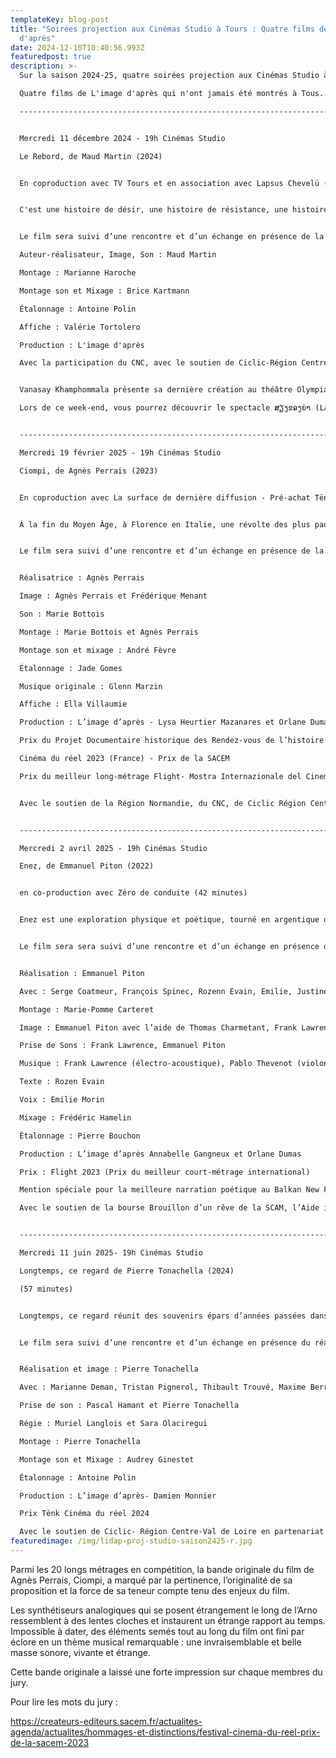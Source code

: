 ```yaml
---
templateKey: blog-post
title: "Soirées projection aux Cinémas Studio à Tours : Quatre films de L'image
  d'après"
date: 2024-12-10T10:40:56.993Z
featuredpost: true
description: >-
  Sur la saison 2024-25, quatre soirées projection aux Cinémas Studio à Tours : 

  Quatre films de L'image d'après qui n'ont jamais été montrés à Tous.

  -------------------------------------------------------------------------------------


  Mercredi 11 décembre 2024 - 19h Cinémas Studio

  Le Rebord, de Maud Martin (2024)


  En coproduction avec TV Tours et en association avec Lapsus Chevelü (85 minutes)


  C'est une histoire de désir, une histoire de résistance, une histoire de chanteuse, une histoire de petit garçon, une histoire de cheveux, une histoire triste, une histoire politique, une histoire de langue, une histoire de beauté, une histoire de vieille dame, une histoire de jambes croisées, une histoire drôle. C'est une histoire trans. C'est une histoire d'amour.


  Le film sera suivi d’une rencontre et d’un échange en présence de la réalisatrice Maud Martin et de l’artiste Vanasay Khamphommala.

  Auteur-réalisateur, Image, Son : Maud Martin

  Montage : Marianne Haroche

  Montage son et Mixage : Brice Kartmann

  Étalonnage : Antoine Polin

  Affiche : Valérie Tortolero

  Production : L'image d'après

  Avec la participation du CNC, avec le soutien de Ciclic-Région Centre-Val de Loire, en partenariat avec le CNC.


  Vanasay Khamphommala présente sa dernière création au théâtre Olympia dans le cadre du week-end de solstice d’hiver au TO du 13 au 15 décembre.

  Lors de ce week-end, vous pourrez découvrir le spectacle ສຽງຂອງຍ່າ (La voix de ma grand-mère) de Vanasay Khamphommala, assister Au Palass – Cabaret et DragShow proposé par notre artiste associé Youssouf Abi-ayad et les comédien.nes de la Jeune Troupe, mais aussi écouter des lectures d’albums jeunesse, participer à un atelier de paysages sonores, pousser la chansonnette lors d'un karaoké enfants / adultes ou vous parer de paillettes pour un week-end scintillant ! Détails de la programmation disponibles sur : www.cdntours.fr


  -------------------------------------------------------------------------------------

  Mercredi 19 février 2025 - 19h Cinémas Studio

  Ciompi, de Agnès Perrais (2023)


  En coproduction avec La surface de dernière diffusion - Pré-achat Tënk et Médiapart (83 minutes)


  À la fin du Moyen Âge, à Florence en Italie, une révolte des plus pauvres travailleurs, les Ciompi, bouleverse la ville et parvient à renverser le gouvernement. À Florence, je filme sur leurs traces, pour faire surgir les fantômes de cette révolte oubliée dans les images d’aujourd’hui. Dans les banlieues industrielles, j’en découvre les échos au présent. À Paris, je dialogue avec le chercheur militant qui a remis en lumière cette révolte. Nous questionnons ensemble l’enjeu politique de l’écriture de l’Histoire dans la construction d’une mémoire collective féconde.


  Le film sera suivi d’une rencontre et d’un échange en présence de la réalisatrice.


  Réalisatrice : Agnès Perrais

  Image : Agnès Perrais et Frédérique Menant

  Son : Marie Bottois

  Montage : Marie Bottois et Agnès Perrais

  Montage son et mixage : André Fèvre

  Étalonnage : Jade Gomes

  Musique originale : Glenn Marzin

  Affiche : Ella Villaumie

  Production : L’image d’après - Lysa Heurtier Mazanares et Orlane Dumas

  Prix du Projet Documentaire historique des Rendez-vous de l’histoire de Blois 2019

  Cinéma du réel 2023 (France) - Prix de la SACEM

  Prix du meilleur long-métrage Flight- Mostra Internazionale del Cinema di Genova 2024


  Avec le soutien de la Région Normandie, du CNC, de Ciclic Région Centre Val-de-Loire, de la Procirep - Société des producteurs et de l’Angoa, de la SACEM, de l’ECPAD2022 et des laboratoires partagés L’Etna et Le Navire Argo.


  -------------------------------------------------------------------------------------

  Mercredi 2 avril 2025 - 19h Cinémas Studio

  Enez, de Emmanuel Piton (2022)


  en co-production avec Zéro de conduite (42 minutes)


  Enez est une exploration physique et poétique, tourné en argentique d’un petit bout de terre perdu au milieu de la mer. La mer grignote peu à peu cette île qui sera totalement submergée dans quelques décennies. Le film scrute cet espace qui semble loin de tout en retraçant la mémoire des îliens. Ils semblent faire face à cette disparition et pourtant ils persistent à vivre ici, sur ce caillou rongé par les eaux.


  Le film sera sera suivi d’une rencontre et d’un échange en présence du réalisateur et introduit par un des ses courts-métrages.


  Réalisation : Emmanuel Piton

  Avec : Serge Coatmeur, François Spinec, Rozenn Evain, Emilie, Justine et Léa Porsmoguer,Thérèse Le Bars, Robert Posmoguer, Nana Salaün, Hervé Guilcher, Noélie Piton, Ambroise Menou, Marie-Thérèse Guilcher, Jean-Marc Guilcher, Louise Guilcher, Joséphine Chicard

  Montage : Marie-Pomme Carteret

  Image : Emmanuel Piton avec l’aide de Thomas Charmetant, Frank Lawrence, Pierre-Manuel Lemarchand

  Prise de Sons : Frank Lawrence, Emmanuel Piton

  Musique : Frank Lawrence (électro-acoustique), Pablo Thevenot (violon)

  Texte : Rozen Evain

  Voix : Emilie Morin

  Mixage : Frédéric Hamelin

  Étalonnage : Pierre Bouchon

  Production : L’image d’après Annabelle Gangneux et Orlane Dumas

  Prix : Flight 2023 (Prix du meilleur court-métrage international)

  Mention spéciale pour la meilleure narration poétique au Balkan New Film Festival

  Avec le soutien de la bourse Brouillon d’un rêve de la SCAM, l’Aide innovation-recherche de la région Bretagne, de la DRAC Bretagne (bourse de création), Ciclic- Région Centre-Val de Loire en partenariat avec le CNC et le soutien de la Procirep - Société des producteurs et de l’Angoa.


  -------------------------------------------------------------------------------------

  Mercredi 11 juin 2025- 19h Cinémas Studio

  Longtemps, ce regard de Pierre Tonachella (2024)

  (57 minutes)


  Longtemps, ce regard réunit des souvenirs épars d’années passées dans mon village, où les amitiés, le quotidien prolétaire, l’errance et les champs plats, sont célébrés au cours d’un cheminement poétique et politique.


  Le film sera suivi d’une rencontre et d’un échange en présence du réalisateur.


  Réalisation et image : Pierre Tonachella

  Avec : Marianne Deman, Tristan Pignerol, Thibault Trouvé, Maxime Berrier, Théophile Cherbuin, Wilfrid Mathieu, Marieke Riallain, Jean-Claude Berrier, Arthur Hubert, Jan Riallain, Thomas Bihan, Andreas Massacret, Jordan Franchet

  Prise de son : Pascal Hamant et Pierre Tonachella

  Régie : Muriel Langlois et Sara Olaciregui

  Montage : Pierre Tonachella

  Montage son et Mixage : Audrey Ginestet

  Étalonnage : Antoine Polin

  Production : L’image d’après- Damien Monnier

  Prix Tënk Cinéma du réel 2024

  Avec le soutien de Ciclic- Région Centre-Val de Loire en partenariat avec le CNC.
featuredimage: /img/lidap-proj-studio-saison2425-r.jpg
---
```

Parmi les 20 longs métrages en compétition, la bande originale du film de Agnès Perrais, Ciompi, a marqué par la pertinence, l’originalité de sa proposition et la force de sa teneur compte tenu des enjeux du film. 

Les synthétiseurs analogiques qui se posent étrangement le long de l’Arno ressemblent à des lentes cloches et instaurent un étrange rapport au temps. Impossible à dater, des éléments semés tout au long du film ont fini par éclore en un thème musical remarquable : une invraisemblable et belle masse sonore, vivante et étrange. 

Cette bande originale a laissé une forte impression sur chaque membres du jury.

Pour lire les mots du jury : 

<https://createurs-editeurs.sacem.fr/actualites-agenda/actualites/hommages-et-distinctions/festival-cinema-du-reel-prix-de-la-sacem-2023>